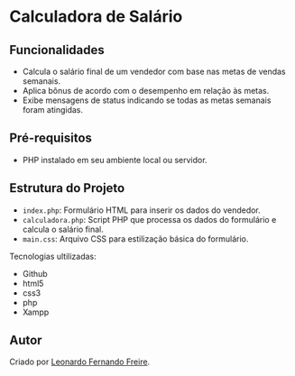
# Calculadora de Salário 

## Funcionalidades

- Calcula o salário final de um vendedor com base nas metas de vendas semanais.
- Aplica bônus de acordo com o desempenho em relação às metas.
- Exibe mensagens de status indicando se todas as metas semanais foram atingidas.

## Pré-requisitos

- PHP instalado em seu ambiente local ou servidor.

## Estrutura do Projeto

- `index.php`: Formulário HTML para inserir os dados do vendedor.
- `calculadora.php`: Script PHP que processa os dados do formulário e calcula o salário final.
- `main.css`: Arquivo CSS para estilização básica do formulário.


Tecnologias ultilizadas:
- Github
- html5
- css3
- php
- Xampp
## Autor

Criado por [Leonardo Fernando Freire](https://github.com/freire-ash).

